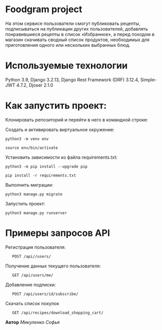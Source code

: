 # Foodgram project
На этом сервисе пользователи смогут публиковать рецепты, подписываться на публикации других пользователей, добавлять понравившиеся рецепты в список «Избранное», а перед походом в магазин скачивать сводный список продуктов, необходимых для приготовления одного или нескольких выбранных блюд.

# **Используемые технологии**
Python 3.9, Django 3.2.13,  Django Rest Framework (DRF) 3.12.4, Simple-JWT 4.7.2, Djoser 2.1.0


# **Как запустить проект:**
Клонировать репозиторий и перейти в него в командной строке:

Cоздать и активировать виртуальное окружение:
```
python3 -m venv env
```
```
source env/bin/activate
```
Установить зависимости из файла requirements.txt:
```
python3 -m pip install --upgrade pip
```
```
pip install -r requirements.txt
```
Выполнить миграции:
```
python3 manage.py migrate
```
Запустить проект:
```
python3 manage.py runserver
```

# **Примеры запросов API**

Регистрация пользователя:
```
   POST /api//users/
```
Получение данных текущего пользователя:
```
   GET /api/users/me/
```
Добавление подписки:
```
   POST /api/users/id/subscribe/
```
Скачать список покупок
```
   GET /api/recipes/download_shopping_cart/
```


**Автор**
*Микуленко Софья*
